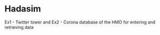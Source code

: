 # Hadasim
Ex1 - Twitter tower and Ex2 - Corona database of the HMO for entering and retrieving data
